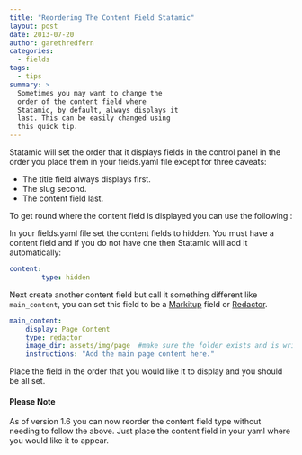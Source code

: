 ```yaml
---
title: "Reordering The Content Field Statamic"
layout: post
date: 2013-07-20
author: garethredfern
categories:
  - fields
tags:
  - tips
summary: >
  Sometimes you may want to change the
  order of the content field where
  Statamic, by default, always displays it
  last. This can be easily changed using
  this quick tip.
---
```


Statamic will set the order that it displays fields in the control panel in the order you place them in your fields.yaml file except for three caveats:

- The title field always displays first.
- The slug second.
- The content field last.

To get round where the content field is displayed you can use the following :

In your fields.yaml file set the content fields to hidden. You must have a content field and if you do not have one then Statamic will add it automatically:

~~~yaml
content:
		type: hidden
~~~

Next create another content field but call it something different like `main_content`, you can set this field to be a [Markitup](http://statamic.com/learn/documentation/fieldtypes/markitup) field or [Redactor](http://statamic.com/learn/documentation/fieldtypes/redactor).

~~~yaml
main_content:
	display: Page Content
	type: redactor
	image_dir: assets/img/page  #make sure the folder exists and is writable
	instructions: "Add the main page content here."
~~~

Place the field in the order that you would like it to display and you should be all set.

#### Please Note
As of version 1.6 you can now reorder the content field type without needing to follow the above. Just place the content field in your yaml where you would like it to appear.
